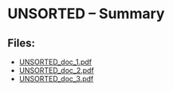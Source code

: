 # UNSORTED – Summary

## Files:
- [UNSORTED_doc_1.pdf](UNSORTED_doc_1.pdf)
- [UNSORTED_doc_2.pdf](UNSORTED_doc_2.pdf)
- [UNSORTED_doc_3.pdf](UNSORTED_doc_3.pdf)